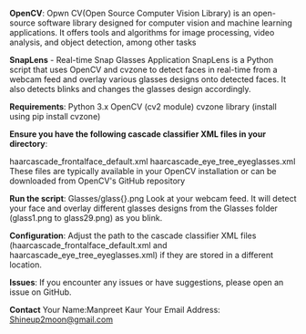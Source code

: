 **OpenCV**:
Opwn CV(Open Source Computer Vision Library) is an open-source software library designed for computer vision and machine learning applications. It offers tools and algorithms for image processing, video analysis, and object detection, among other tasks

**SnapLens** - Real-time Snap Glasses Application
SnapLens is a Python script that uses OpenCV and cvzone to detect faces in real-time from a webcam feed and overlay various glasses designs onto detected faces. It also detects blinks and changes the glasses design accordingly.

**Requirements**:
Python 3.x
OpenCV (cv2 module)
cvzone library (install using pip install cvzone)

**Ensure you have the following cascade classifier XML files in your directory**:

haarcascade_frontalface_default.xml
haarcascade_eye_tree_eyeglasses.xml
These files are typically available in your OpenCV installation or can be downloaded from OpenCV's GitHub repository

**Run the script**:
Glasses/glass{}.png 
Look at your webcam feed. It will detect your face and overlay different glasses designs from the Glasses folder (glass1.png to glass29.png) as you blink.

**Configuration**:
Adjust the path to the cascade classifier XML files (haarcascade_frontalface_default.xml and haarcascade_eye_tree_eyeglasses.xml) if they are stored in a different location.

**Issues**:
If you encounter any issues or have suggestions, please open an issue on GitHub.

**Contact**
Your Name:Manpreet Kaur
Your Email Address: Shineup2moon@gmail.com
